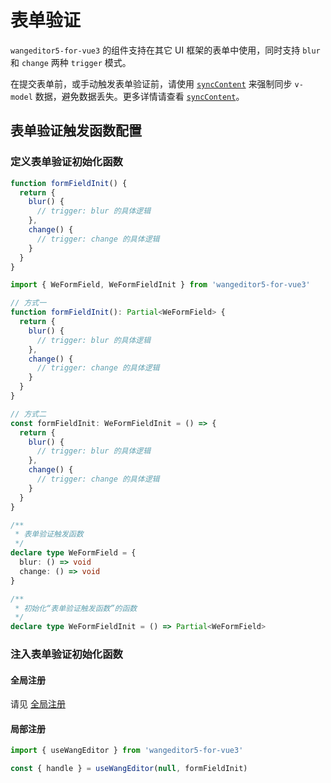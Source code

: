 # 表单验证

`wangeditor5-for-vue3` 的组件支持在其它 UI 框架的表单中使用，同时支持 `blur` 和 `change` 两种 `trigger` 模式。

在提交表单前，或手动触发表单验证前，请使用 [`syncContent`](./use-wang-editor.md#synccontent) 来强制同步 `v-model` 数据，避免数据丢失。更多详情请查看 [`syncContent`](./use-wang-editor.md#synccontent)。

## 表单验证触发函数配置

### 定义表单验证初始化函数

<CodeGroup>
  <CodeGroupItem title="JS">

```js
function formFieldInit() {
  return {
    blur() {
      // trigger: blur 的具体逻辑
    },
    change() {
      // trigger: change 的具体逻辑
    }
  }
}
```

  </CodeGroupItem>

  <CodeGroupItem title="TS" active>

```ts
import { WeFormField, WeFormFieldInit } from 'wangeditor5-for-vue3'

// 方式一
function formFieldInit(): Partial<WeFormField> {
  return {
    blur() {
      // trigger: blur 的具体逻辑
    },
    change() {
      // trigger: change 的具体逻辑
    }
  }
}

// 方式二
const formFieldInit: WeFormFieldInit = () => {
  return {
    blur() {
      // trigger: blur 的具体逻辑
    },
    change() {
      // trigger: change 的具体逻辑
    }
  }
}
```

```ts
/**
 * 表单验证触发函数
 */
declare type WeFormField = {
  blur: () => void
  change: () => void
}

/**
 * 初始化“表单验证触发函数”的函数
 */
declare type WeFormFieldInit = () => Partial<WeFormField>
```

  </CodeGroupItem>
</CodeGroup>

### 注入表单验证初始化函数

#### 全局注册

请见 [全局注册](./README.md#全局注册)

#### 局部注册

```ts
import { useWangEditor } from 'wangeditor5-for-vue3'

const { handle } = useWangEditor(null, formFieldInit)
```
